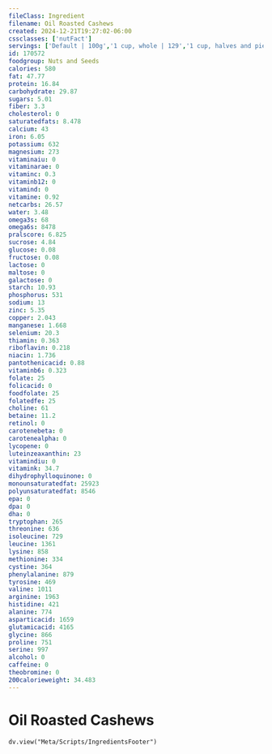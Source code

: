 ```yaml
---
fileClass: Ingredient
filename: Oil Roasted Cashews
created: 2024-12-21T19:27:02-06:00
cssclasses: ['nutFact']
servings: ['Default | 100g','1 cup, whole | 129','1 cup, halves and pieces | 129','1 oz (18 kernels) | 28.4']
id: 170572
foodgroup: Nuts and Seeds
calories: 580
fat: 47.77
protein: 16.84
carbohydrate: 29.87
sugars: 5.01
fiber: 3.3
cholesterol: 0
saturatedfats: 8.478
calcium: 43
iron: 6.05
potassium: 632
magnesium: 273
vitaminaiu: 0
vitaminarae: 0
vitaminc: 0.3
vitaminb12: 0
vitamind: 0
vitamine: 0.92
netcarbs: 26.57
water: 3.48
omega3s: 68
omega6s: 8478
pralscore: 6.825
sucrose: 4.84
glucose: 0.08
fructose: 0.08
lactose: 0
maltose: 0
galactose: 0
starch: 10.93
phosphorus: 531
sodium: 13
zinc: 5.35
copper: 2.043
manganese: 1.668
selenium: 20.3
thiamin: 0.363
riboflavin: 0.218
niacin: 1.736
pantothenicacid: 0.88
vitaminb6: 0.323
folate: 25
folicacid: 0
foodfolate: 25
folatedfe: 25
choline: 61
betaine: 11.2
retinol: 0
carotenebeta: 0
carotenealpha: 0
lycopene: 0
luteinzeaxanthin: 23
vitamindiu: 0
vitamink: 34.7
dihydrophylloquinone: 0
monounsaturatedfat: 25923
polyunsaturatedfat: 8546
epa: 0
dpa: 0
dha: 0
tryptophan: 265
threonine: 636
isoleucine: 729
leucine: 1361
lysine: 858
methionine: 334
cystine: 364
phenylalanine: 879
tyrosine: 469
valine: 1011
arginine: 1963
histidine: 421
alanine: 774
asparticacid: 1659
glutamicacid: 4165
glycine: 866
proline: 751
serine: 997
alcohol: 0
caffeine: 0
theobromine: 0
200calorieweight: 34.483
---
```


# Oil Roasted Cashews

```dataviewjs
dv.view("Meta/Scripts/IngredientsFooter")
```